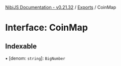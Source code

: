 [NibiJS Documentation - v0.21.32](../intro.md) / [Exports](../modules.md) / CoinMap

# Interface: CoinMap

## Indexable

▪ [denom: `string`]: `BigNumber`
